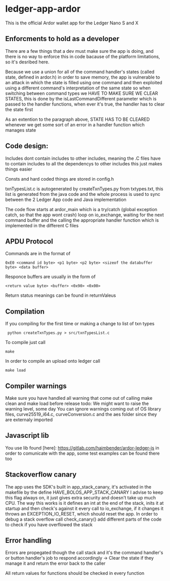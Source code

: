 # ledger-app-ardor

This is the official Ardor wallet app for the Ledger Nano S and X

## Enforcments to hold as a developer

There are a few things that a dev must make sure the app is doing, and there is no way to enforce this in code
bacause of the platform limitations, so it's desribed here.

Because we use a union for all of the command handler's states (called state, defined in ardor.h) in order to save memory, the app is vulnerable to
an attack in which the state is filled using one command and then exploited using a different command's interpretation of the same state
so when switching between command types we HAVE TO MAKE SURE WE CLEAR STATES, this is done by the isLastCommandDifferent parameter which is passed
to the handler functions, when ever it's true, the handler has to clear the state first

As an extention to the paragraph above, STATE HAS TO BE CLEARED whenever we get some sort of an error in a handler function which manages state

## Code design:

Includes dont contain includes to other includes, meaning the .C files have to contain includes to all the dependencys to other includes
this just makes things easier

Consts and hard coded things are stored in config.h

txnTypesList.c is autogenerated by createTxnTypes.py from txtypes.txt, this list is generated from the java code
and the whole process is used to sync between the 2 Ledger App code and Java implementation

The code flow starts at ardor_main which is a try/catch (global exception catch, so that the app wont crash) loop on io_exchange,
waiting for the next command buffer and the calling the appropriate handler function which is implemented in the different C files


## APDU Protocol

Commands are in the format of

	0xE0 <command id byte> <p1 byte> <p2 byte> <sizeof the databuffer byte> <data buffer>

Responce buffers are usually in the form of

	<return value byte> <buffer> <0x90> <0x00>

Return status meanings can be found in returnValeus

## Compilation

If you compiling for the first time or making a change to list of txn types

	 python createTxnTypes.py > src/txnTypesList.c

To compile just call

	make

In order to compile an upload onto ledger call

	make load

## Compiler warnings

Make sure you have handled all warning that come out of calling make clean and make load before release
todo: We might want to raise the warning level, some day
You can ignore warnings coming out of OS library files, curve25519_i64.c, curveConversion.c and the aes folder
since they are externaly imported

## Javascript lib

You use lib found [here]: https://gitlab.com/haimbender/ardor-ledger-js in order to comunicate with the app, some test examples can be found there too


## Stackoverflow canary

The app uses the SDK's built in app_stack_canary, it's activated in the makefile by the define HAVE_BOLOS_APP_STACK_CANARY
I advise to keep this flag always on, it just gives extra security and doesn't take up much CPU.
The way this works is it defines an int at the end of the stack, inits it at startup and then check's against it every call to io_exchange,
if it changes it throws an EXCEPTION_IO_RESET, which should reset the app.
In order to debug a stack overflow call check_canary() add different parts of the code to check if you have overflowed the stack


## Error handling

Errors are propegated though the call stack and it's the command handler's or button handler's job to respond accordingly -> Clear the state if they manage it
and return the error back to the caller

All return values for functions should be checked in every function
